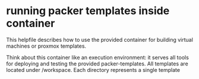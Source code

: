 # running packer templates inside container

This helpfile describes how to use the provided container for building 
virtual machines or proxmox templates.

Think about this container like an execution environment: it serves all
tools for deploying and testing the provided packer-templates. All 
templates are located under /workspace. Each directory represents a single
template